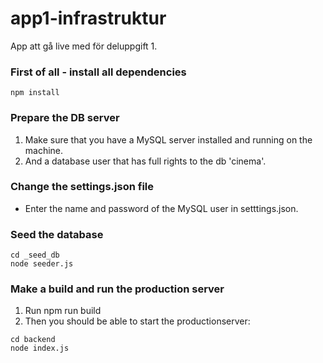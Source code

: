 # app1-infrastruktur
App att gå live med för deluppgift 1.

### First of all - install all dependencies
```
npm install
```

### Prepare the DB server
1. Make sure that you have a MySQL server installed and running on the machine.
2. And a database user that has full rights to the db 'cinema'.

### Change the settings.json file
* Enter the name and password of the MySQL user in setttings.json.

### Seed the database

```
cd _seed_db
node seeder.js
```

### Make a build and run the production server

1. Run npm run build
2. Then you should be able to start the  productionserver:

```
cd backend
node index.js
```
